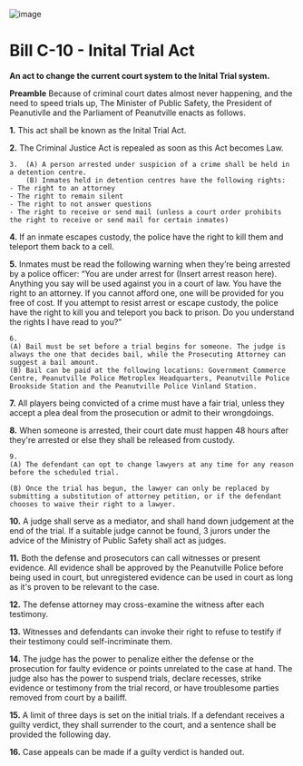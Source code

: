 ![image](https://github.com/user-attachments/assets/78c8b4f8-52c8-4bb7-9cf3-5b543211482f)

# Bill C-10 - Inital Trial Act
**An act to change the current court system to the Inital Trial system.**

**Preamble** Because of criminal court dates almost never happening, and the need to speed trials up, The Minister of Public Safety, the President of Peanutivlle and the Parliament of Peanutville enacts as follows. 

**1.** This act shall be known as the Inital Trial Act.

**2.** The Criminal Justice Act is repealed as soon as this Act becomes Law.

```
3.  (A) A person arrested under suspicion of a crime shall be held in a detention centre.
    (B) Inmates held in detention centres have the following rights:
- The right to an attorney
- The right to remain silent
- The right to not answer questions
- The right to receive or send mail (unless a court order prohibits the right to receive or send mail for certain inmates)
```

**4.** If an inmate escapes custody, the police have the right to kill them and teleport them back to a cell.

**5.** Inmates must be read the following warning when they’re being arrested by a police officer: “You are under arrest for (Insert arrest reason here). Anything you say will be used against you in a court of law. You have the right to an attorney. If you cannot afford one, one will be provided for you free of cost. If you attempt to resist arrest or escape custody, the police have the right to kill you and teleport you back to prison. Do you understand the rights I have read to you?”
```
6. 
(A) Bail must be set before a trial begins for someone. The judge is always the one that decides bail, while the Prosecuting Attorney can suggest a bail amount.
(B) Bail can be paid at the following locations: Government Commerce Centre, Peanutville Police Metroplex Headquarters, Peanutville Police Brookside Station and the Peanutville Police Vinland Station.
```
**7.** All players being convicted of a crime must have a fair trial, unless they accept a plea deal from the prosecution or admit to their wrongdoings.

**8.** When someone is arrested, their court date must happen 48 hours after they're arrested or else they shall be released from custody.
```
9.
(A) The defendant can opt to change lawyers at any time for any reason before the scheduled trial.

(B) Once the trial has begun, the lawyer can only be replaced by submitting a substitution of attorney petition, or if the defendant chooses to waive their right to a lawyer.
```
**10.** A judge shall serve as a mediator, and shall hand down judgement at the end of the trial. If a suitable judge cannot be found, 3 jurors under the advice of the Ministry of Public Safety shall act as judges.

**11.** Both the defense and prosecutors can call witnesses or present evidence. All evidence shall be approved by the Peanutville Police before being used in court, but unregistered evidence can be used in court as long as it's proven to be relevant to the case.

**12.** The defense attorney may cross-examine the witness after each testimony.

**13.** Witnesses and defendants can invoke their right to refuse to testify if their testimony could self-incriminate them.

**14.** The judge has the power to penalize either the defense or the prosecution for faulty evidence or points unrelated to the case at hand. The judge also has the power to suspend trials, declare recesses, strike evidence or testimony from the trial record, or have troublesome parties removed from court by a bailiff.

**15.** A limit of three days is set on the initial trials. If a defendant receives a guilty verdict, they shall surrender to the court, and a sentence shall be provided the following day.

**16.** Case appeals can be made if a guilty verdict is handed out.
